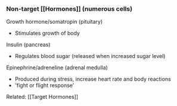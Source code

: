 ### Non-target [[Hormones]] (numerous cells)
Growth hormone/somatropin (pituitary)
- Stimulates growth of body

Insulin (pancreas)
- Regulates blood sugar (released when increased sugar level)

Epinephrine/adreneline (adrenal medulla)
- Produced during stress, increase heart rate and body reactions
- 'fight or flight response'

Related: [[Target Hormones]]
